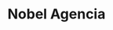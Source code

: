 ---
title: "Nobel Agencia"
url: /ciudad-autonoma-de-buenos-aires/nobel-agencia/
shop: agencia de viajes
---